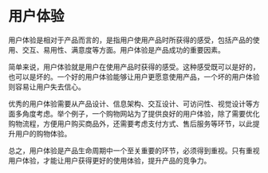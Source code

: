 # 用户体验

用户体验是相对于产品而言的，是指用户使用产品时所获得的感受，包括产品的使用、交互、易用性、满意度等方面。用户体验是产品成功的重要因素。

简单来说，用户体验就是用户在使用产品时获得的感受。这种感受既可以是好的，也可以是坏的。一个好的用户体验能够让用户更愿意使用产品，一个坏的用户体验则容易让用户失去信心。

优秀的用户体验需要从产品设计、信息架构、交互设计、可访问性、视觉设计等方面多角度考虑。举个例子，一个购物网站为了提供良好的用户体验，除了需要优化购物流程，方便用户购买商品外，还需要考虑支付方式、售后服务等环节，以此提升用户的购物体验。

总之，用户体验是产品生命周期中一个至关重要的环节，必须得到重视。只有重视用户体验，才能让用户获得更好的使用体验，提升产品的竞争力。